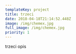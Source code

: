 ```yaml
---
templateKey: project
title: trzeci
date: 2018-04-18T21:14:52.448Z
image: /img/chemex.jpg
full_image: /img/chemex.jpg
priority: 1
---
```


trzeci opis
